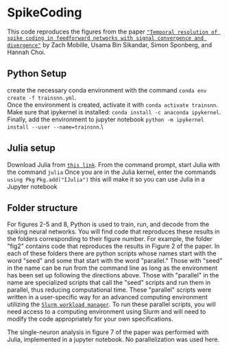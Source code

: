 # SpikeCoding

This code reproduces the figures from the paper [```"Temporal resolution of spike coding in feedforward networks with signal convergence and divergence"```](https://www.biorxiv.org/content/10.1101/2024.07.08.602598v1) by Zach Mobille, Usama Bin Sikandar, Simon Sponberg, and Hannah Choi.

## Python Setup
create the necessary conda environment with the command
```conda env create -f trainsnn.yml```.\
Once the environment is created, activate it with
```conda activate trainsnn```.\
Make sure that ipykernel is installed:
```conda install -c anaconda ipykernel```.\
Finally, add the environment to jupyter notebook
```python -m ipykernel install --user --name=trainsnn```.\

## Julia setup
Download Julia from [```this link```](https://julialang.org/downloads/).
From the command prompt, start Julia with the command
```julia```
Once you are in the Julia kernel, enter the commands
```using Pkg```
```Pkg.add("IJulia")```
this will make it so you can use Julia in a Jupyter notebook

## Folder structure
For figures 2-5 and 8, Python is used to train, run, and decode from the spiking neural networks. You will find code that reproduces these results in the folders corresponding to their figure number. For example, the folder "fig2" contains code that reproduces the results in Figure 2 of the paper.
In each of these folders there are python scripts whose names start with the word "seed" and some that start with the word "parallel." Those with "seed" in the name can be run from the command line as long as the environment has been set up following the directions above. Those with "parallel" in the name are specialized scripts that call
the "seed" scripts and run them in parallel, thus reducing computational time. These "parallel" scripts were written in a user-specific way for an advanced computing environment utilizing the [```Slurm workload manager```](https://slurm.schedmd.com/overview.html). To run these parallel scripts, you will need access to a computing environment using Slurm
and will need to modify the code appropriately for your own specifications.

The single-neuron analysis in figure 7 of the paper was performed with Julia, implemented in a jupyter notebook. No parallelization was used here.

